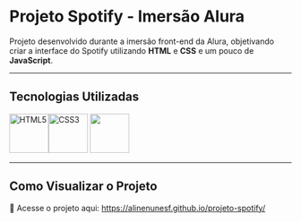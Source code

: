 # Projeto Spotify - Imersão Alura 

Projeto desenvolvido durante a imersão front-end da Alura, objetivando criar a interface do Spotify utilizando **HTML** e **CSS** e um pouco de **JavaScript**.

----------

## Tecnologias Utilizadas

<img src="https://cdn.jsdelivr.net/gh/devicons/devicon/icons/html5/html5-original.svg" alt="HTML5" width="70"/><img src="https://cdn.jsdelivr.net/gh/devicons/devicon/icons/css3/css3-original.svg" alt="CSS3" width="70"/>
<img src="https://cdn.jsdelivr.net/gh/devicons/devicon@latest/icons/javascript/javascript-original.svg" width="70" />

----------

## Como Visualizar o Projeto
🔗 Acesse o projeto aqui: https://alinenunesf.github.io/projeto-spotify/
